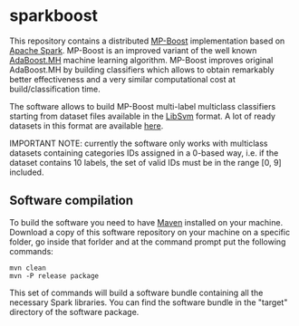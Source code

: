# sparkboost
This repository contains a distributed [MP-Boost](http://link.springer.com/chapter/10.1007%2F11880561_1#page-1) implementation based on [Apache Spark](https://spark.apache.org/). MP-Boost is an improved variant of the well known [AdaBoost.MH](http://link.springer.com/article/10.1023%2FA%3A1007649029923) machine learning algorithm. MP-Boost improves original AdaBoost.MH by building classifiers which allows to obtain remarkably better effectiveness and a very similar computational cost at build/classification time.

The software allows to build MP-Boost multi-label multiclass classifiers starting from dataset files available in the [LibSvm](http://www.csie.ntu.edu.tw/~cjlin/libsvm/) format. A lot of ready datasets in this format are available [here](http://www.csie.ntu.edu.tw/~cjlin/libsvmtools/datasets/). 

IMPORTANT NOTE: currently the software only works with multiclass datasets containing categories IDs assigned in a 0-based way, i.e. if the dataset contains 10 labels, the set of valid IDs must be in the range [0, 9] included.

## Software compilation
To build the software you need to have [Maven](https://maven.apache.org/) installed on your machine. Download a copy of this software repository on your machine on a specific folder, go inside that forlder and at the command prompt put the following commands:
```
mvn clean
mvn -P release package
```
This set of commands will build a software bundle containing all the necessary Spark libraries. You can find the software bundle in the "target" directory of the software package.



